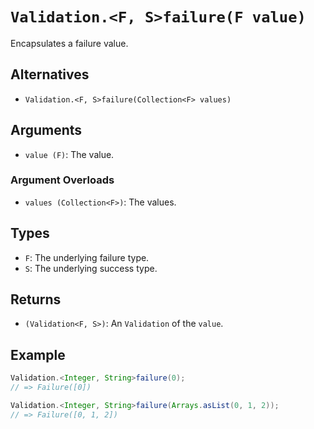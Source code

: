 # `Validation.<F, S>failure(F value)`

Encapsulates a failure value.

## Alternatives

* `Validation.<F, S>failure(Collection<F> values)`

## Arguments

* `value (F)`: The value.

### Argument Overloads

* `values (Collection<F>)`: The values.

## Types

* `F`: The underlying failure type.
* `S`: The underlying success type.

## Returns

* `(Validation<F, S>)`: An `Validation` of the `value`.

## Example

```java
Validation.<Integer, String>failure(0);
// => Failure([0])

Validation.<Integer, String>failure(Arrays.asList(0, 1, 2));
// => Failure([0, 1, 2])
```
